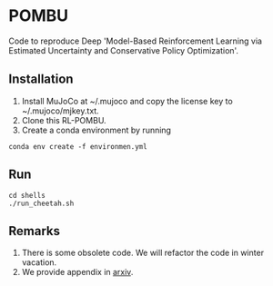 # POMBU
Code to reproduce Deep 'Model-Based Reinforcement Learning via Estimated Uncertainty and Conservative Policy Optimization'.

## Installation
1. Install MuJoCo at ~/.mujoco and copy the license key to ~/.mujoco/mjkey.txt.
2. Clone this RL-POMBU.
3. Create a conda environment by running
```
conda env create -f environmen.yml
```

## Run

```
cd shells
./run_cheetah.sh
```

## Remarks
1. There is some obsolete code. We will refactor the code in winter vacation.
2. We provide appendix in [arxiv](<https://arxiv.org/pdf/1911.12574.pdf>).